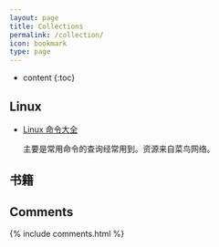 ```yaml
---
layout: page
title: Collections
permalink: /collection/
icon: bookmark
type: page
---
```


* content
{:toc}

## Linux
* [Linux 命令大全](https://www.runoob.com/linux/linux-command-manual.html)
  
  主要是常用命令的查询经常用到。资源来自菜鸟网络。

## 书籍

## Comments

{% include comments.html %}
